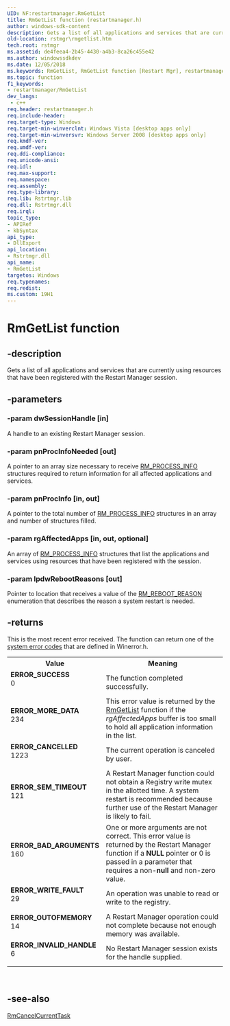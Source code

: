 ```yaml
---
UID: NF:restartmanager.RmGetList
title: RmGetList function (restartmanager.h)
author: windows-sdk-content
description: Gets a list of all applications and services that are currently using resources that have been registered with the Restart Manager session.
old-location: rstmgr\rmgetlist.htm
tech.root: rstmgr
ms.assetid: de4feea4-2b45-4430-a4b3-8ca26c455e42
ms.author: windowssdkdev
ms.date: 12/05/2018
ms.keywords: RmGetList, RmGetList function [Restart Mgr], restartmanager/RmGetList, rstmgr.rmgetlist
ms.topic: function
f1_keywords:
- restartmanager/RmGetList
dev_langs:
 - c++
req.header: restartmanager.h
req.include-header: 
req.target-type: Windows
req.target-min-winverclnt: Windows Vista [desktop apps only]
req.target-min-winversvr: Windows Server 2008 [desktop apps only]
req.kmdf-ver: 
req.umdf-ver: 
req.ddi-compliance: 
req.unicode-ansi: 
req.idl: 
req.max-support: 
req.namespace: 
req.assembly: 
req.type-library: 
req.lib: Rstrtmgr.lib
req.dll: Rstrtmgr.dll
req.irql: 
topic_type:
- APIRef
- kbSyntax
api_type:
- DllExport
api_location:
- Rstrtmgr.dll
api_name:
- RmGetList
targetos: Windows
req.typenames: 
req.redist: 
ms.custom: 19H1
---
```


# RmGetList function


## -description


Gets a list of all applications and services that are currently using resources that have been registered with the Restart Manager session.


## -parameters




### -param dwSessionHandle [in]

A handle to an existing Restart Manager session.


### -param pnProcInfoNeeded [out]

A pointer to an array size necessary to receive <a href="https://docs.microsoft.com/windows/desktop/api/restartmanager/ns-restartmanager-rm_process_info">RM_PROCESS_INFO</a> structures required to return information for all affected applications and services.


### -param pnProcInfo [in, out]

A pointer to the total number of <a href="https://docs.microsoft.com/windows/desktop/api/restartmanager/ns-restartmanager-rm_process_info">RM_PROCESS_INFO</a> structures in an array and number of structures filled.


### -param rgAffectedApps [in, out, optional]

An array of <a href="https://docs.microsoft.com/windows/desktop/api/restartmanager/ns-restartmanager-rm_process_info">RM_PROCESS_INFO</a> structures that list the applications and services  using resources that have been registered with the session.


### -param lpdwRebootReasons [out]

Pointer to location that receives a value of the  <a href="https://docs.microsoft.com/windows/desktop/api/restartmanager/ne-restartmanager-rm_reboot_reason">RM_REBOOT_REASON</a> enumeration that describes the reason a system restart is needed.


## -returns



This is the most recent error received. The function can return one of the <a href="https://docs.microsoft.com/windows/desktop/Debug/system-error-codes">system error codes</a> that are defined in Winerror.h.

<table>
<tr>
<th>Value</th>
<th>Meaning</th>
</tr>
<tr>
<td width="40%">
<dl>
<dt><b>ERROR_SUCCESS</b></dt>
<dt>0</dt>
</dl>
</td>
<td width="60%">
The function completed successfully.

</td>
</tr>
<tr>
<td width="40%">
<dl>
<dt><b>ERROR_MORE_DATA</b></dt>
<dt>234</dt>
</dl>
</td>
<td width="60%">
This error value is returned by the <a href="https://docs.microsoft.com/windows/desktop/api/restartmanager/nf-restartmanager-rmgetlist">RmGetList</a> function if the <i>rgAffectedApps</i> buffer is too small to hold all application information in the list.

</td>
</tr>
<tr>
<td width="40%">
<dl>
<dt><b>ERROR_CANCELLED</b></dt>
<dt>1223</dt>
</dl>
</td>
<td width="60%">
The current operation is canceled by user.

</td>
</tr>
<tr>
<td width="40%">
<dl>
<dt><b>ERROR_SEM_TIMEOUT</b></dt>
<dt>121</dt>
</dl>
</td>
<td width="60%">
A Restart Manager function could not obtain a Registry write mutex in the allotted time. A system restart is recommended because further use of the Restart Manager is likely to fail.

</td>
</tr>
<tr>
<td width="40%">
<dl>
<dt><b>ERROR_BAD_ARGUMENTS</b></dt>
<dt>160</dt>
</dl>
</td>
<td width="60%">
One or more arguments are not correct. This error value is returned by the Restart Manager function if a <b>NULL</b> pointer or 0 is passed in a parameter that requires a non-<b>null</b> and non-zero value.

</td>
</tr>
<tr>
<td width="40%">
<dl>
<dt><b>ERROR_WRITE_FAULT</b></dt>
<dt>29</dt>
</dl>
</td>
<td width="60%">
An operation was unable  to read or write to the registry.

</td>
</tr>
<tr>
<td width="40%">
<dl>
<dt><b>ERROR_OUTOFMEMORY</b></dt>
<dt>14</dt>
</dl>
</td>
<td width="60%">
A Restart Manager operation could not complete because not enough memory was available.

</td>
</tr>
<tr>
<td width="40%">
<dl>
<dt><b>ERROR_INVALID_HANDLE</b></dt>
<dt>6</dt>
</dl>
</td>
<td width="60%">
No Restart Manager session exists for the handle supplied.

</td>
</tr>
</table>
 




## -see-also




<a href="https://docs.microsoft.com/windows/desktop/api/restartmanager/nf-restartmanager-rmcancelcurrenttask">RmCancelCurrentTask</a>
 

 

